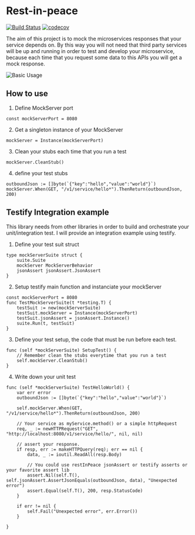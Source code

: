 # Rest-in-peace 

[![Build Status](https://travis-ci.org/pjgg/rest-in-peace.svg?branch=master)](https://travis-ci.org/pjgg/rest-in-peace)
[![codecov](https://codecov.io/gh/pjgg/rest-in-peace/branch/master/graph/badge.svg)](https://codecov.io/gh/pjgg/rest-in-peace)

The aim of this project is to mock the microservices responses that your service depends on. By this way you will not need that third party services will be up and running in order to test and develop your microservice, because each time that you request some data to this APIs you will get a mock response. 

![Basic Usage](https://github.com/pjgg/rest-in-peace/blob/master/basicDiagram.png "Basic usage")

## How to use

1. Define MockServer port

```golang
const mockServerPort = 8080 
```

2. Get a singleton instance of your MockServer

```golang
mockServer = Instance(mockServerPort)
```

3. Clean your stubs each time that you run a test

```golang
mockServer.CleanStub()
```

4. define your test stubs

```golang
outboundJson := []byte(`{"key":"hello","value":"world"}`)
mockServer.When(GET, "/v1/service/hello*").ThenReturn(outboundJson, 200)
```

## Testify Integration example

This library needs from other libraries in order to build and orchestrate your unit/integration test. I will provide an integration example using testify. 

1. Define your test suit struct

```golang
type mockServerSuite struct {
	suite.Suite
	mockServer MockServerBehavior
	jsonAssert jsonAssert.JsonAssert
}
```

2. Setup testify main function and instanciate your mockServer

```golang
const mockServerPort = 8080
func TestMockServerSuite(t *testing.T) {
	testSuit := new(mockServerSuite)
	testSuit.mockServer = Instance(mockServerPort)
	testSuit.jsonAssert = jsonAssert.Instance()
	suite.Run(t, testSuit)
}
```

3. Define your test setup, the code that must be run before each test.

```golang
func (self *mockServerSuite) SetupTest() {
	// Remember clean the stubs everytime that you run a test
	self.mockServer.CleanStub()
}
```

4. Write down your unit test

```golang
func (self *mockServerSuite) TestHelloWorld() {
	var err error
	outboundJson := []byte(`{"key":"hello","value":"world"}`)

	self.mockServer.When(GET, "/v1/service/hello*").ThenReturn(outboundJson, 200)

    // Your service as myService.method() or a simple httpRequest
    req, _ := newHTTPRequest("GET", "http://localhost:8080/v1/service/hello/", nil, nil)
    
    // assert your response.
	if resp, err := makeHTTPQuery(req); err == nil {
		data, _ := ioutil.ReadAll(resp.Body)

        // You could use restInPeace jsonAssert or testify asserts or your favorite assert lib
		assert.Nil(self.T(), self.jsonAssert.AssertJsonEquals(outboundJson, data), "Unexpected error")
		assert.Equal(self.T(), 200, resp.StatusCode)
	}

	if err != nil {
		self.Fail("Unexpected error", err.Error())
	}

}
```